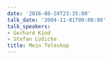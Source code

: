 ```yaml
---
date: '2016-08-24T23:35:00'
talk_date: '2004-11-01T00:00:00'
talk_speakers:
- Gerhard Kind
- Stefan Lüdicke
title: Mein Teleskop
---
```


